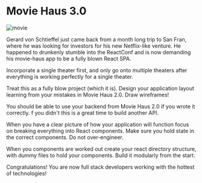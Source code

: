 # Movie Haus 3.0

![movie](http://i.giphy.com/UDjF1zMreMld6.gif)

Gerard von Schtieffel just came back from a month long trip to San
Fran, where he was looking for investors for his new Netflix-like
venture. He happened to drunkenly stumble into the ReactConf and is
now demanding his movie-haus app to be a fully blown React SPA. 

Incorporate a single theater first, and only go onto multiple theaters
after everything is working perfectly for a single theater. 

Treat this as a fully blow project (which it is). Design your
application layout learning from your mistakes in Movie Haus 2.0. Draw
wireframes! 

You should be able to use your backend from Movie Haus 2.0 if you
wrote it correctly. f you didn't this is a great time to build another API.

When you have a clear picture of how your application will function
focus on breaking everything into React components. Make sure you hold
state in the correct components. Do not over-engineer. 

When you components are worked out create your react directory
structure, with dummy files to hold your components. Build it
modularly from the start. 

Congratulations! You are now full stack developers working with the
hottest of technologies!
